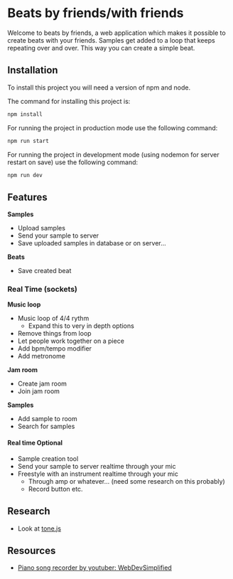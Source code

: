 # Beats by friends/with friends

Welcome to beats by friends, a web application which makes it possible to create beats with your friends. Samples get added to a loop that keeps repeating over and over. This way you can create a simple beat. 

## Installation

To install this project you will need a version of npm and node. 

The command for installing this project is:

```bash
npm install
```

For running the project in production mode use the following command:

```bash
npm run start
```

For running the project in development mode (using nodemon for server restart on save) use the following command:

```bash
npm run dev
```

## Features

**Samples**
- Upload samples
- Send your sample to server
- Save uploaded samples in database or on server...

**Beats**
- Save created beat

### Real Time (sockets)

**Music loop**
- Music loop of 4/4 rythm
	- Expand this to very in depth options
- Remove things from loop
- Let people work together on a piece
- Add bpm/tempo modifier
- Add metronome

**Jam room**
- Create jam room
- Join jam room

**Samples**
- Add sample to room
- Search for samples

#### Real time Optional

- Sample creation tool
- Send your sample to server realtime through your mic
- Freestyle with an instrument realtime through your mic
	- Through amp or whatever... (need some research on this probably)
	- Record button etc.

## Research

- Look at [tone.js](https://tonejs.github.io/)


## Resources

- [Piano song recorder by youtuber: WebDevSimplified](https://github1s.com/WebDevSimplified/Piano-Song-Recorder/blob/HEAD/public/styles.css)